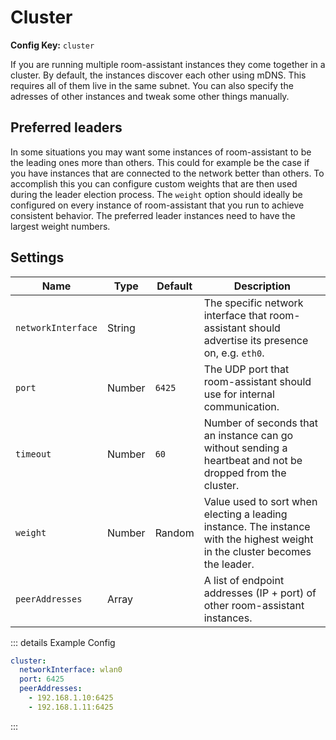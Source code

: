 # Cluster

**Config Key:** `cluster`

If you are running multiple room-assistant instances they come together in a cluster. By default, the instances discover each other using mDNS. This requires all of them live in the same subnet. You can also specify the adresses of other instances and tweak some other things manually.

## Preferred leaders

In some situations you may want some instances of room-assistant to be the leading ones more than others. This could for example be the case if you have instances that are connected to the network better than others. To accomplish this you can configure custom weights that are then used during the leader election process. The `weight` option should ideally be configured on every instance of room-assistant that you run to achieve consistent behavior. The preferred leader instances need to have the largest weight numbers.

## Settings

| Name               | Type   | Default | Description                                                  |
| ------------------ | ------ | ------- | ------------------------------------------------------------ |
| `networkInterface` | String |         | The specific network interface that room-assistant should advertise its presence on, e.g. `eth0`. |
| `port`             | Number | `6425`  | The UDP port that room-assistant should use for internal communication. |
| `timeout`          | Number | `60`    | Number of seconds that an instance can go without sending a heartbeat and not be dropped from the cluster. |
| `weight`           | Number | Random  | Value used to sort when electing a leading instance. The instance with the highest weight in the cluster becomes the leader. |
| `peerAddresses`    | Array  |         | A list of endpoint addresses (IP + port) of other room-assistant instances. |

::: details Example Config

```yaml
cluster:
  networkInterface: wlan0
  port: 6425
  peerAddresses:
    - 192.168.1.10:6425
    - 192.168.1.11:6425
```

:::

